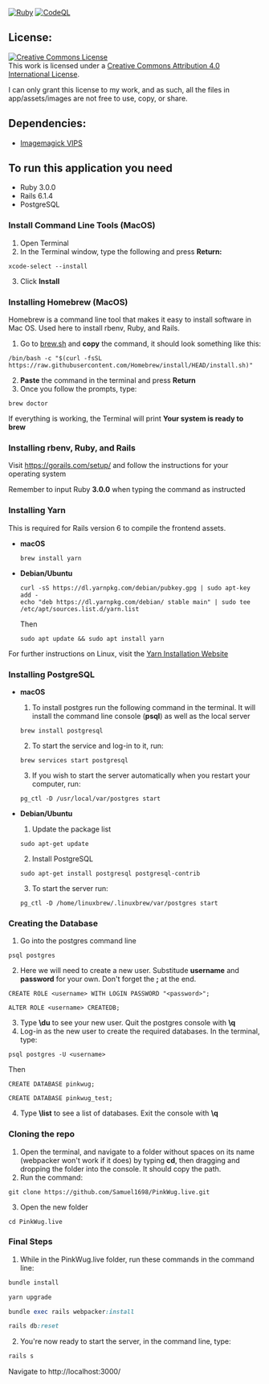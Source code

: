 [![Ruby](https://github.com/Samuel1698/PinkWug.live/actions/workflows/ruby.yml/badge.svg?branch=main)](https://github.com/Samuel1698/PinkWug.live/actions/workflows/ruby.yml)
[![CodeQL](https://github.com/Samuel1698/PinkWug.live/actions/workflows/codeql-analysis.yml/badge.svg)](https://github.com/Samuel1698/PinkWug.live/actions/workflows/codeql-analysis.yml)
## License:
<a rel="license" href="http://creativecommons.org/licenses/by/4.0/"><img alt="Creative Commons License" style="border-width:0" src="https://i.creativecommons.org/l/by/4.0/88x31.png" /></a><br />This work is licensed under a <a rel="license" href="http://creativecommons.org/licenses/by/4.0/">Creative Commons Attribution 4.0 International License</a>.

I can only grant this license to my work, and as such, all the files in app/assets/images are not free to use, copy, or share.
## Dependencies:
* [Imagemagick VIPS](https://github.com/janko/image_processing)

## To run this application you need
* Ruby 3.0.0
* Rails 6.1.4
* PostgreSQL

### Install Command Line Tools (MacOS)
1. Open Terminal
2. In the Terminal window, type the following and press **Return:**
```shell
xcode-select --install
```
3. Click **Install**


### Installing Homebrew (MacOS)
Homebrew is a command line tool that makes it easy to install software in Mac OS. Used here to install rbenv, Ruby, and Rails.
1. Go to [brew.sh](https://brew.sh/) and **copy** the command, it should look something like this:
```shell
/bin/bash -c "$(curl -fsSL https://raw.githubusercontent.com/Homebrew/install/HEAD/install.sh)"
```
2. **Paste** the command in the terminal and press **Return**
3. Once you follow the prompts, type:
```shell
brew doctor
```
If everything is working, the Terminal will print **Your system is ready to brew**



### Installing rbenv, Ruby, and Rails
Visit https://gorails.com/setup/ and follow the instructions for your operating system

Remember to input Ruby **3.0.0** when typing the command as instructed

### Installing Yarn
This is required for Rails version 6 to compile the frontend assets.
* **macOS**
  ```shell
  brew install yarn
  ```
* **Debian/Ubuntu**
  ```shell
  curl -sS https://dl.yarnpkg.com/debian/pubkey.gpg | sudo apt-key add -
  echo "deb https://dl.yarnpkg.com/debian/ stable main" | sudo tee /etc/apt/sources.list.d/yarn.list
  ```
  Then
  ```shell
  sudo apt update && sudo apt install yarn
  ```
For further instructions on Linux, visit the [Yarn Installation Website](https://classic.yarnpkg.com/en/docs/install/#debian-stable)

### Installing PostgreSQL
* **macOS**
  1. To install postgres run the following command in the terminal. It will install the command line console (**psql**) as well as the local server
  ```shell
  brew install postgresql
  ```

  2. To start the service and log-in to it, run:
  ```shell
  brew services start postgresql
  ```

  3. If you wish to start the server automatically when you restart your computer, run:
  ```shell
  pg_ctl -D /usr/local/var/postgres start
  ```

* **Debian/Ubuntu**
  1. Update the package list
  ```shell
  sudo apt-get update
  ```

  2. Install PostgreSQL
  ```shell
  sudo apt-get install postgresql postgresql-contrib
  ```
  3. To start the server run:
  ```shell
  pg_ctl -D /home/linuxbrew/.linuxbrew/var/postgres start
  ```

### Creating the Database
1. Go into the postgres command line
  ```shell
  psql postgres
  ```
2. Here we will need to create a new user. Substitude **username** and **password** for your own. Don't forget the **;** at the end.
```shell
CREATE ROLE <username> WITH LOGIN PASSWORD "<password>";
```

```shell
ALTER ROLE <username> CREATEDB;
```

3. Type **\du** to see your new user. Quit the postgres console with **\q**
4. Log-in as the new user to create the required databases. In the terminal, type:
```shell
psql postgres -U <username>
```
  Then
```shell
CREATE DATABASE pinkwug;

CREATE DATABASE pinkwug_test;
```

4. Type **\list** to see a list of databases. Exit the console with **\q**

### Cloning the repo
1. Open the terminal, and navigate to a folder without spaces on its name (webpacker won't work if it does) by typing **cd**, then dragging and dropping the folder into the console. It should copy the path.
2. Run the command:
```shell
git clone https://github.com/Samuel1698/PinkWug.live.git
```

3. Open the new folder
```shell
cd PinkWug.live
```


### Final Steps
1. While in the PinkWug.live folder, run these commands in the command line:
```ruby
bundle install

yarn upgrade

bundle exec rails webpacker:install

rails db:reset
```
2. You're now ready to start the server, in the command line, type:
```ruby
rails s
```

Navigate to http://localhost:3000/
